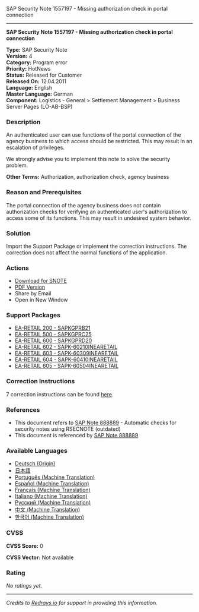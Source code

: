 SAP Security Note 1557197 - Missing authorization check in portal connection

---

**SAP Security Note 1557197 - Missing authorization check in portal connection**

**Type:** SAP Security Note  
**Version:** 4  
**Category:** Program error  
**Priority:** HotNews  
**Status:** Released for Customer  
**Released On:** 12.04.2011  
**Language:** English  
**Master Language:** German  
**Component:** Logistics - General > Settlement Management > Business Server Pages (LO-AB-BSP)

### Description

An authenticated user can use functions of the portal connection of the agency business to which access should be restricted. This may result in an escalation of privileges.

We strongly advise you to implement this note to solve the security problem.

**Other Terms:** Authorization, authorization check, agency business

### Reason and Prerequisites

The portal connection of the agency business does not contain authorization checks for verifying an authenticated user's authorization to access some of its functions. This may result in undesired system behavior.

### Solution

Import the Support Package or implement the correction instructions. The correction does not affect the normal functions of the application.

### Actions

- [Download for SNOTE](https://notesdownloads.sap.com/note/0040000009231732017)
- [PDF Version](https://userapps.support.sap.com/sap/support/sfm/notes/print/0001557197?language=en-US&token=628B05ADB871F6A79CF94F28915C981D)
- Share by Email
- Open in New Window

### Support Packages

- [EA-RETAIL 200 - SAPKGPRB21](https://me.sap.com/supportpackage/SAPKGPRB21)
- [EA-RETAIL 500 - SAPKGPRC25](https://me.sap.com/supportpackage/SAPKGPRC25)
- [EA-RETAIL 600 - SAPKGPRD20](https://me.sap.com/supportpackage/SAPKGPRD20)
- [EA-RETAIL 602 - SAPK-60210INEARETAIL](https://me.sap.com/supportpackage/SAPK-60210INEARETAIL)
- [EA-RETAIL 603 - SAPK-60309INEARETAIL](https://me.sap.com/supportpackage/SAPK-60309INEARETAIL)
- [EA-RETAIL 604 - SAPK-60410INEARETAIL](https://me.sap.com/supportpackage/SAPK-60410INEARETAIL)
- [EA-RETAIL 605 - SAPK-60504INEARETAIL](https://me.sap.com/supportpackage/SAPK-60504INEARETAIL)

### Correction Instructions

7 correction instructions can be found [here](https://me.sap.com/corrins/0001557197/167).

### References

- This document refers to [SAP Note 888889](https://me.sap.com/notes/888889) - Automatic checks for security notes using RSECNOTE (outdated)
- This document is referenced by [SAP Note 888889](https://me.sap.com/notes/888889)

### Available Languages

- [Deutsch (Origin)](https://me.sap.com/notes/0001557197/D)
- [日本語](https://me.sap.com/notes/0001557197/J)
- [Português (Machine Translation)](https://me.sap.com/notes/0001557197/P)
- [Español (Machine Translation)](https://me.sap.com/notes/0001557197/S)
- [Français (Machine Translation)](https://me.sap.com/notes/0001557197/F)
- [Italiano (Machine Translation)](https://me.sap.com/notes/0001557197/I)
- [Русский (Machine Translation)](https://me.sap.com/notes/0001557197/R)
- [中文 (Machine Translation)](https://me.sap.com/notes/0001557197/1)
- [한국어 (Machine Translation)](https://me.sap.com/notes/0001557197/3)

### CVSS

**CVSS Score:** 0

**CVSS Vector:** Not available

### Rating

*No ratings yet.*

---

*Credits to [Redrays.io](https://redrays.io) for support in providing this information.*